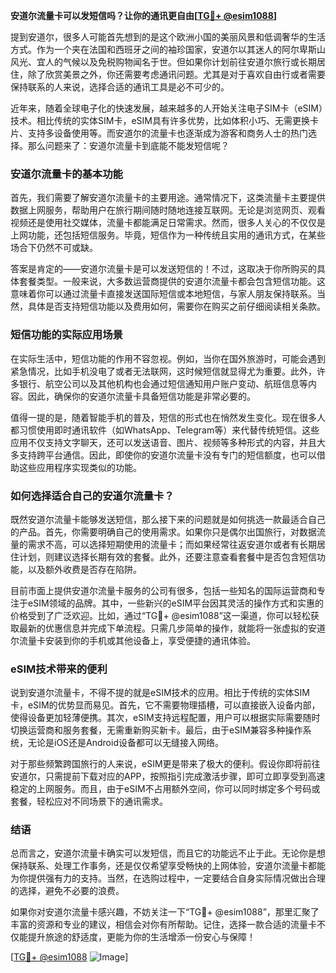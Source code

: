 **安道尔流量卡可以发短信吗？让你的通讯更自由[[TG💪+ @esim1088](https://t.me/s/esim1088)]**

提到安道尔，很多人可能首先想到的是这个欧洲小国的美丽风景和低调奢华的生活方式。作为一个夹在法国和西班牙之间的袖珍国家，安道尔以其迷人的阿尔卑斯山风光、宜人的气候以及免税购物闻名于世。但如果你计划前往安道尔旅行或长期居住，除了欣赏美景之外，你还需要考虑通讯问题。尤其是对于喜欢自由行或者需要保持联系的人来说，选择合适的通讯工具是必不可少的。

近年来，随着全球电子化的快速发展，越来越多的人开始关注电子SIM卡（eSIM）技术。相比传统的实体SIM卡，eSIM具有许多优势，比如体积小巧、无需更换卡片、支持多设备使用等。而安道尔的流量卡也逐渐成为游客和商务人士的热门选择。那么问题来了：安道尔流量卡到底能不能发短信呢？

### 安道尔流量卡的基本功能

首先，我们需要了解安道尔流量卡的主要用途。通常情况下，这类流量卡主要提供数据上网服务，帮助用户在旅行期间随时随地连接互联网。无论是浏览网页、观看视频还是使用社交媒体，流量卡都能满足日常需求。然而，很多人关心的不仅仅是上网功能，还包括短信服务。毕竟，短信作为一种传统且实用的通讯方式，在某些场合下仍然不可或缺。

答案是肯定的——安道尔流量卡是可以发送短信的！不过，这取决于你所购买的具体套餐类型。一般来说，大多数运营商提供的安道尔流量卡都会包含短信功能。这意味着你可以通过流量卡直接发送国际短信或本地短信，与家人朋友保持联系。当然，具体是否支持短信功能以及费用如何，需要你在购买之前仔细阅读相关条款。

### 短信功能的实际应用场景

在实际生活中，短信功能的作用不容忽视。例如，当你在国外旅游时，可能会遇到紧急情况，比如手机没电了或者无法联网，这时候短信就显得尤为重要。此外，许多银行、航空公司以及其他机构也会通过短信通知用户账户变动、航班信息等内容。因此，确保你的安道尔流量卡具备短信功能是非常必要的。

值得一提的是，随着智能手机的普及，短信的形式也在悄然发生变化。现在很多人都习惯使用即时通讯软件（如WhatsApp、Telegram等）来代替传统短信。这些应用不仅支持文字聊天，还可以发送语音、图片、视频等多种形式的内容，并且大多支持跨平台通信。因此，即使你的安道尔流量卡没有专门的短信额度，也可以借助这些应用程序实现类似的功能。

### 如何选择适合自己的安道尔流量卡？

既然安道尔流量卡能够发送短信，那么接下来的问题就是如何挑选一款最适合自己的产品。首先，你需要明确自己的使用需求。如果你只是偶尔出国旅行，对数据流量的需求不高，可以选择短期使用的流量卡；而如果经常往返安道尔或者有长期居住计划，则建议选择长期有效的套餐。此外，还要注意查看套餐中是否包含短信功能，以及额外收费是否存在陷阱。

目前市面上提供安道尔流量卡服务的公司有很多，包括一些知名的国际运营商和专注于eSIM领域的品牌。其中，一些新兴的eSIM平台因其灵活的操作方式和实惠的价格受到了广泛欢迎。比如，通过“TG💪+ @esim1088”这一渠道，你可以轻松获取最新的优惠信息并完成下单流程。只需几步简单的操作，就能将一张虚拟的安道尔流量卡安装到你的手机或其他设备上，享受便捷的通讯体验。

### eSIM技术带来的便利

说到安道尔流量卡，不得不提的就是eSIM技术的应用。相比于传统的实体SIM卡，eSIM的优势显而易见。首先，它不需要物理插槽，可以直接嵌入设备内部，使得设备更加轻薄便携。其次，eSIM支持远程配置，用户可以根据实际需要随时切换运营商和服务套餐，无需重新购买新卡。最后，由于eSIM兼容多种操作系统，无论是iOS还是Android设备都可以无缝接入网络。

对于那些频繁跨国旅行的人来说，eSIM更是带来了极大的便利。假设你即将前往安道尔，只需提前下载对应的APP，按照指引完成激活步骤，即可立即享受到高速稳定的上网服务。而且，由于eSIM不占用额外空间，你可以同时绑定多个号码或套餐，轻松应对不同场景下的通讯需求。

### 结语

总而言之，安道尔流量卡确实可以发短信，而且它的功能远不止于此。无论你是想保持联系、处理工作事务，还是仅仅希望享受畅快的上网体验，安道尔流量卡都能为你提供强有力的支持。当然，在选购过程中，一定要结合自身实际情况做出合理的选择，避免不必要的浪费。

如果你对安道尔流量卡感兴趣，不妨关注一下“TG💪+ @esim1088”，那里汇聚了丰富的资源和专业的建议，相信会对你有所帮助。记住，选择一款合适的流量卡不仅能提升旅途的舒适度，更能为你的生活增添一份安心与保障！

[[TG💪+ @esim1088](https://t.me/s/esim1088) ![Image](https://i.postimg.cc/4NQfJmqS/Snipaste-2025-05-13-00-14-12.png)]